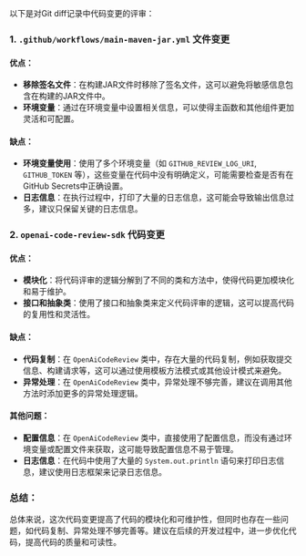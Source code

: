 以下是对Git diff记录中代码变更的评审：

### 1. `.github/workflows/main-maven-jar.yml` 文件变更

#### 优点：
- **移除签名文件**：在构建JAR文件时移除了签名文件，这可以避免将敏感信息包含在构建的JAR文件中。
- **环境变量**：通过在环境变量中设置相关信息，可以使得主函数和其他组件更加灵活和可配置。

#### 缺点：
- **环境变量使用**：使用了多个环境变量（如 `GITHUB_REVIEW_LOG_URI`, `GITHUB_TOKEN` 等），这些变量在代码中没有明确定义，可能需要检查是否有在GitHub Secrets中正确设置。
- **日志信息**：在执行过程中，打印了大量的日志信息，这可能会导致输出信息过多，建议只保留关键的日志信息。

### 2. `openai-code-review-sdk` 代码变更

#### 优点：
- **模块化**：将代码评审的逻辑分解到了不同的类和方法中，使得代码更加模块化和易于维护。
- **接口和抽象类**：使用了接口和抽象类来定义代码评审的逻辑，这可以提高代码的复用性和灵活性。

#### 缺点：
- **代码复制**：在 `OpenAiCodeReview` 类中，存在大量的代码复制，例如获取提交信息、构建请求等，这可以通过使用模板方法模式或其他设计模式来避免。
- **异常处理**：在 `OpenAiCodeReview` 类中，异常处理不够完善，建议在调用其他方法时添加更多的异常处理逻辑。

#### 其他问题：
- **配置信息**：在 `OpenAiCodeReview` 类中，直接使用了配置信息，而没有通过环境变量或配置文件来获取，这可能导致配置信息不易于管理。
- **日志信息**：在代码中使用了大量的 `System.out.println` 语句来打印日志信息，建议使用日志框架来记录日志信息。

### 总结：
总体来说，这次代码变更提高了代码的模块化和可维护性，但同时也存在一些问题，如代码复制、异常处理不够完善等。建议在后续的开发过程中，进一步优化代码，提高代码的质量和可读性。